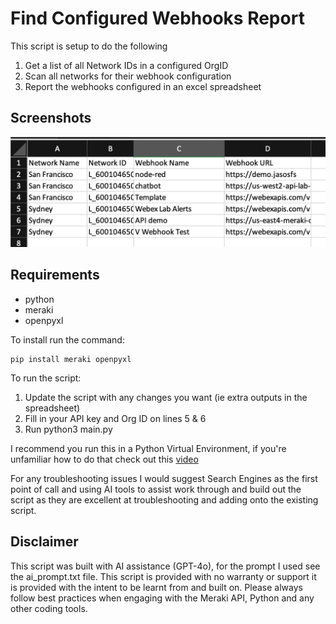 # Find Configured Webhooks Report

This script is setup to do the following

1. Get a list of all Network IDs in a configured OrgID
2. Scan all networks for their webhook configuration
2. Report the webhooks configured in an excel spreadsheet

## Screenshots

![This is an example of the output.](/Find_Configured_Webhooks/Screenshot.png)

## Requirements 

* python
* meraki
* openpyxl

To install run the command:
```
pip install meraki openpyxl
```

To run the script:
1. Update the script with any changes you want (ie extra outputs in the spreadsheet)
2. Fill in your API key and Org ID on lines 5 & 6
3. Run python3 main.py 

I recommend you run this in a Python Virtual Environment, if you're unfamiliar how to do that check out this [video](https://www.youtube.com/watch?v=Y21OR1OPC9A)

For any troubleshooting issues I would suggest Search Engines as the first point of call and using AI tools to assist work through and build out the script as they are excellent at troubleshooting and adding onto the existing script.

## Disclaimer

This script was built with AI assistance (GPT-4o), for the prompt I used see the ai_prompt.txt file. This script is provided with no warranty or support it is provided with the intent to be learnt from and built on. Please always follow best practices when engaging with the Meraki API, Python and any other coding tools.